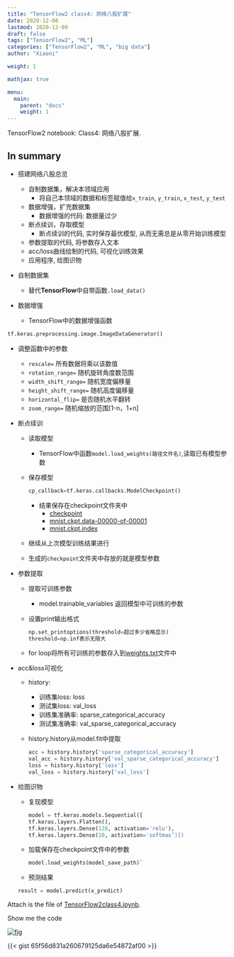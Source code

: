 ```yaml
---
title: "TensorFlow2 class4: 网络八股扩展"
date: 2020-12-08
lastmod: 2020-12-09
draft: false
tags: ["TensorFlow2", "ML"]
categories: ["TensorFlow2", "ML", "big data"]
author: "Xiaoni"

weight: 1

mathjax: true

menu:
  main:
    parent: "docs"
    weight: 1
---
```


TensorFlow2 notebook: Class4: 网络八股扩展.

<!--more-->

## In summary

- 搭建网络八股总览
  - 自制数据集，解决本领域应用
    - 将自己本领域的数据和标签赋值给`x_train`, `y_train`, `x_test`, `y_test`
  - 数据增强，扩充数据集
    - 数据增强的代码: 数据量过少
  - 断点续训，存取模型
    - 断点续训的代码, 实时保存最优模型, 从而无需总是从零开始训练模型
  - 参数提取的代码, 将参数存入文本
  - acc/loss曲线绘制的代码, 可视化训练效果
  - 应用程序, 给图识物

- 自制数据集
  - 替代**TensorFlow**中自带函数`.load_data()`

- 数据增强
  - TensorFlow中的数据增强函数

```python
tf.keras.preprocessing.image.ImageDataGenerator()
```

- 调整函数中的参数
  - `rescale=` 所有数据将乘以该数值
  - `rotation_range=`  随机旋转角度数范围
  - `width_shift_range=` 随机宽度偏移量
  - `height_shift_range=` 随机高度偏移量
  - `horizontal_flip=` 是否随机水平翻转
  - `zoom_range=` 随机缩放的范围[1-n，1+n]
  
- 断点续训
  - 读取模型
    - TensorFlow中函数`model.load_weights(路径文件名)`,读取已有模型参数
  - 保存模型

    ```python
    cp_callback=tf.keras.callbacks.ModelCheckpoint()
    ```

    - 结果保存在checkpoint文件夹中
      - [checkpoint](checkpoint)
      - [mnist.ckpt.data-00000-of-00001](mnist.ckpt.data-00000-of-00001)
      - [mnist.ckpt.index](mnist.ckpt.index)
  - 继续从上次模型训练结果进行
  - 生成的`checkpoint`文件夹中存放的就是模型参数

- 参数提取
  - 提取可训练参数
    - model.trainable_variables 返回模型中可训练的参数
  - 设置print输出格式

    ```python
    np.set_printoptions(threshold=超过多少省略显示)
    threshold=np.inf表示无限大
    ```

  - for loop将所有可训练的参数存入到[weights.txt](weights.txt)文件中

- acc&loss可视化
  - history:
    - 训练集loss: loss
    - 测试集loss: val_loss
    - 训练集准确率: sparse_categorical_accuracy
    - 测试集准确率: val_sparse_categorical_accuracy
  - history.history从model.fit中提取

    ```python
    acc = history.history['sparse_categorical_accuracy']
    val_acc = history.history['val_sparse_categorical_accuracy']
    loss = history.history['loss']
    val_loss = history.history['val_loss']
    ```

- 给图识物
  - 复现模型

    ```python
    model = tf.keras.models.Sequential([
    tf.keras.layers.Flatten(),
    tf.keras.layers.Dense(128, activation='relu'), 
    tf.keras.layers.Dense(10, activation='softmax’)])
    ```

  - 加载保存在checkpoint文件中的参数

    ```python
    model.load_weights(model_save_path)`
    ```

  - 预测结果
  
  ```python
  result = model.predict(x_predict)
  ```

Attach is the file of [TensorFlow2class4.ipynb](TensorFlow2class4.ipynb).

Show me the code <i class="far fa-hand-point-down"></i>

[![fig](fig1.png)](https://gist.github.com/xiaonilee/65f56d831a260679125da6e54872af00)

{{< gist 65f56d831a260679125da6e54872af00 >}}
